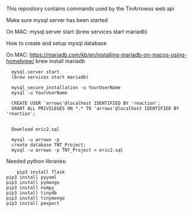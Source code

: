 This repository contains commands used by the TinArrowss web api  

Make sure mysql server has been started

   On MAC:
      mysql.server start
      (brew services start mariadb)

How to create and setup mysql database

   On MAC:
      https://mariadb.com/kb/en/installing-mariadb-on-macos-using-homebrew/
      brew install mariadb

      mysql.server start
      (brew services start mariadb)

      mysql_secure_installation -u YourUserName
      mysql -u YourUserName

      CREATE USER 'arrows'@localhost IDENTIFIED BY 'reaction';
      GRANT ALL PRIVILEGES ON *.* TO 'arrows'@localhost IDENTIFIED BY 'reaction';


      Download eric2.sql 

      mysql -u arrows -p
      create database TNT_Project;
      mysql -u arrows -p TNT_Project < eric2.sql



Needed python libraries:

        pip3 install flask
	pip3 install pyyaml
	pip3 install pymongo
	pip3 install numpy
	pip3 install tinydb
	pip3 install tinymongo
	pip3 install pexpect
